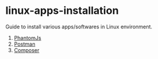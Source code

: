 # linux-apps-installation
Guide to install various apps/softwares in Linux environment.

1) <a href="/PhantomJs.md">PhantomJs</a>
2) <a href="/Postman.md">Postman</a>
2) <a href="/Composer.md">Composer</a>

